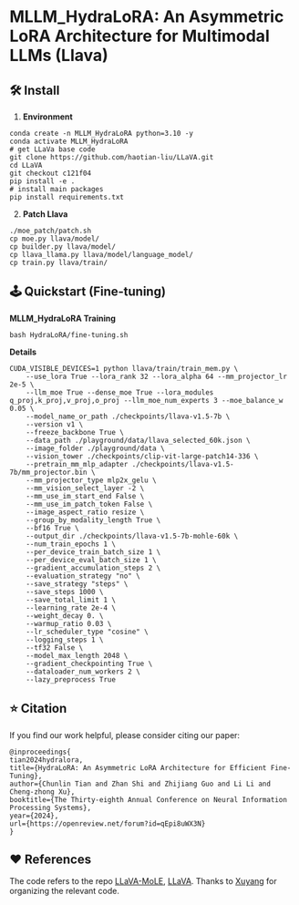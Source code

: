 # MLLM_HydraLoRA: An Asymmetric LoRA Architecture for Multimodal LLMs (Llava)


## 🛠️ Install

1. **Environment**

```
conda create -n MLLM_HydraLoRA python=3.10 -y
conda activate MLLM_HydraLoRA
# get LLaVa base code
git clone https://github.com/haotian-liu/LLaVA.git
cd LLaVA
git checkout c121f04
pip install -e .
# install main packages
pip install requirements.txt
```

2. **Patch Llava**

```
./moe_patch/patch.sh
cp moe.py llava/model/
cp builder.py llava/model/
cp llava_llama.py llava/model/language_model/
cp train.py llava/train/
```

## 🕹️ Quickstart (Fine-tuning)

**MLLM_HydraLoRA Training**

```
bash HydraLoRA/fine-tuning.sh
```

**Details**
```
CUDA_VISIBLE_DEVICES=1 python llava/train/train_mem.py \
    --use_lora True --lora_rank 32 --lora_alpha 64 --mm_projector_lr 2e-5 \
    --llm_moe True --dense_moe True --lora_modules q_proj,k_proj,v_proj,o_proj --llm_moe_num_experts 3 --moe_balance_w 0.05 \
    --model_name_or_path ./checkpoints/llava-v1.5-7b \
    --version v1 \
    --freeze_backbone True \
    --data_path ./playground/data/llava_selected_60k.json \
    --image_folder ./playground/data \
    --vision_tower ./checkpoints/clip-vit-large-patch14-336 \
    --pretrain_mm_mlp_adapter ./checkpoints/llava-v1.5-7b/mm_projector.bin \
    --mm_projector_type mlp2x_gelu \
    --mm_vision_select_layer -2 \
    --mm_use_im_start_end False \
    --mm_use_im_patch_token False \
    --image_aspect_ratio resize \
    --group_by_modality_length True \
    --bf16 True \
    --output_dir ./checkpoints/llava-v1.5-7b-mohle-60k \
    --num_train_epochs 1 \
    --per_device_train_batch_size 1 \
    --per_device_eval_batch_size 1 \
    --gradient_accumulation_steps 2 \
    --evaluation_strategy "no" \
    --save_strategy "steps" \
    --save_steps 1000 \
    --save_total_limit 1 \
    --learning_rate 2e-4 \
    --weight_decay 0. \
    --warmup_ratio 0.03 \
    --lr_scheduler_type "cosine" \
    --logging_steps 1 \
    --tf32 False \
    --model_max_length 2048 \
    --gradient_checkpointing True \
    --dataloader_num_workers 2 \
    --lazy_preprocess True

```

## ⭐ Citation

If you find our work helpful, please consider citing our paper:

```
@inproceedings{
tian2024hydralora,
title={HydraLoRA: An Asymmetric LoRA Architecture for Efficient Fine-Tuning},
author={Chunlin Tian and Zhan Shi and Zhijiang Guo and Li Li and Cheng-zhong Xu},
booktitle={The Thirty-eighth Annual Conference on Neural Information Processing Systems},
year={2024},
url={https://openreview.net/forum?id=qEpi8uWX3N}
}
```

## ❤️ References

The code refers to the repo [LLaVA-MoLE](https://github.com/forwchen/LLaVA-MoLE), [LLaVA](https://github.com/haotian-liu/LLaVA). Thanks to [Xuyang](https://github.com/coder23j) for organizing the relevant code.
